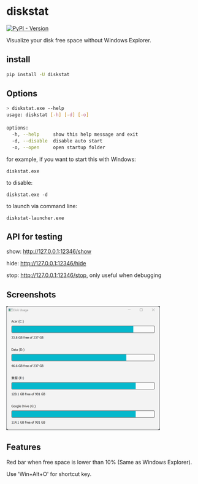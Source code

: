 # diskstat

<a href="https://pypi.org/project/diskstat/">
    <img alt="PyPI - Version" src="https://img.shields.io/pypi/v/diskstat">
</a>

Visualize your disk free space without Windows Explorer.

## install
```bash
pip install -U diskstat
```

## Options
```bash
> diskstat.exe --help
usage: diskstat [-h] [-d] [-o]

options:
  -h, --help     show this help message and exit
  -d, --disable  disable auto start
  -o, --open     open startup folder
```

for example, if you want to start this with Windows:
```pwsh
diskstat.exe
```

to disable:
```pwsh
diskstat.exe -d
```

to launch via command line:
```pwsh
diskstat-launcher.exe
```

## API for testing

show: <http://127.0.0.1:12346/show>

hide: <http://127.0.0.1:12346/hide>

stop: <http://127.0.0.1:12346/stop>, only useful when debugging

## Screenshots
<img src="https://raw.githubusercontent.com/soda92/diskstat/refs/heads/main/image.png" alt="demo" style="width:400px;"/>

## Features

Red bar when free space is lower than 10% (Same as Windows Explorer).

Use 'Win+Alt+O' for shortcut key.
